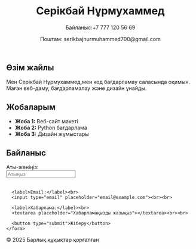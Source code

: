 <!DOCTYPE html>
<html lang="kk">
<head>
  <meta charset="UTF-8">
  <meta name="viewport" content="width=device-width, initial-scale=1.0">
  <title>Менің портфолиом</title>
  <link rel="stylesheet" href="style.css">
</head>
<body>
  <header>
    <h1>Серікбай Нұрмухаммед</h1>
    <p>Байланыс:+7 777 120 56 69</p>
    <p>Поштам: serikbajnurmuhammed700@gmail.com</p>
  </header>

  <section id="about">
    <h2>Өзім жайлы</h2>
    <p>Мен Серікбай Нұрмухаммед,мен код бағдарламау саласында оқимын. 
       Маған веб-даму, бағдарламалау және дизайн ұнайды.</p>
  </section>

  <section id="projects">
    <h2>Жобаларым</h2>
    <ul>
      <li><strong>Жоба 1:</strong> Веб-сайт макеті</li>
      <li><strong>Жоба 2:</strong> Python бағдарлама</li>
      <li><strong>Жоба 3:</strong> Дизайн жұмыстары</li>
    </ul>
  </section>

  <section id="contact">
    <h2>Байланыс</h2>
    <form>
      <label>Аты-жөніңіз:</label><br>
      <input type="text" placeholder="Атыңыз"><br><br>

      <label>Email:</label><br>
      <input type="email" placeholder="email@example.com"><br><br>

      <label>Хабарлама:</label><br>
      <textarea placeholder="Хабарламаңызды жазыңыз"></textarea><br><br>

      <button type="submit">Жіберу</button>
    </form>
  </section>

  <footer>
    <p>&copy; 2025 Барлық құқықтар қорғалған</p>
  </footer>
</body>
</html>
